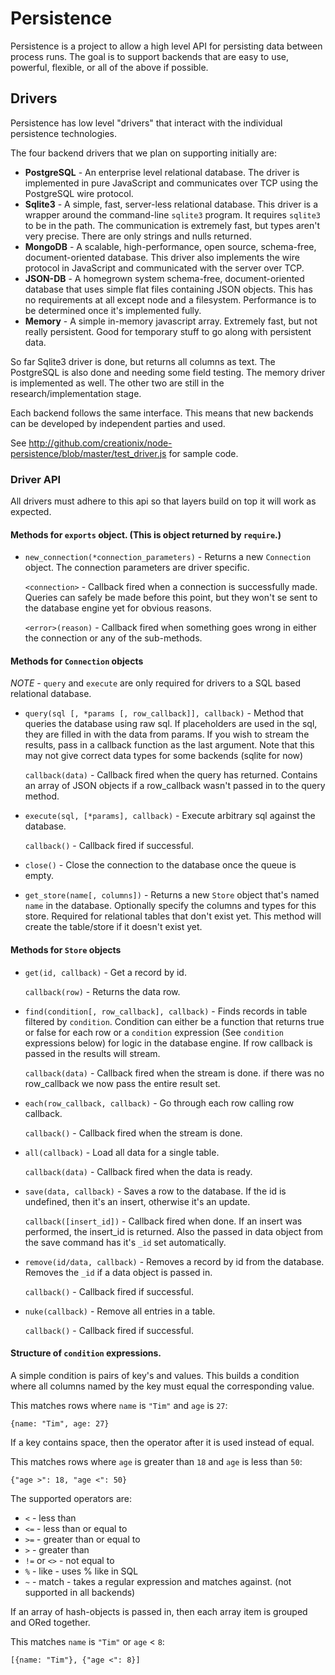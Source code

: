 # Persistence

Persistence is a project to allow a high level API for persisting data between process runs.  The goal is to support backends that are easy to use, powerful, flexible, or all of the above if possible.

## Drivers

Persistence has low level "drivers" that interact with the individual persistence technologies.

The four backend drivers that we plan on supporting initially are:

 - **PostgreSQL** - An enterprise level relational database.  The driver is implemented in pure JavaScript and communicates over TCP using the PostgreSQL wire protocol.
 - **Sqlite3** - A simple, fast, server-less relational database.  This driver is a wrapper around the command-line `sqlite3` program.  It requires `sqlite3` to be in the path.  The communication is extremely fast, but types aren't very precise.  There are only strings and nulls returned.
 - **MongoDB** - A scalable, high-performance, open source, schema-free, document-oriented database.  This driver also implements the wire protocol in JavaScript and communicated with the server over TCP.
 - **JSON-DB** - A homegrown system schema-free, document-oriented database that uses simple flat files containing JSON objects.  This has no requirements at all except node and a filesystem.  Performance is to be determined once it's implemented fully.
 - **Memory** - A simple in-memory javascript array.  Extremely fast, but not really persistent. Good for temporary stuff to go along with persistent data.
 
So far Sqlite3 driver is done, but returns all columns as text.  The PostgreSQL is also done and needing some field testing.  The memory driver is implemented as well. The other two are still in the research/implementation stage.

Each backend follows the same interface.  This means that new backends can be developed by independent parties and used.

See <http://github.com/creationix/node-persistence/blob/master/test_driver.js> for sample code.

### Driver API

All drivers must adhere to this api so that layers build on top it will work as expected.

#### Methods for `exports` object. (This is object returned by `require`.)

 - `new_connection(*connection_parameters)` - Returns a new `Connection` object. The connection parameters are driver specific.

   `<connection>` - Callback fired when a connection is successfully made.  Queries can safely be made before this point, but they won't se sent to the database engine yet for obvious reasons.

   `<error>(reason)` - Callback fired when something goes wrong in either the connection or any of the sub-methods.
   
#### Methods for `Connection` objects

*NOTE* - `query` and `execute` are only required for drivers to a SQL based relational database.

 - `query(sql [, *params [, row_callback]], callback)` - Method that queries the database using raw sql.  If placeholders are used in the sql, they are filled in with the data from params.  If you wish to stream the results, pass in a callback function as the last argument.  Note that this may not give correct data types for some backends (sqlite for now)

   `callback(data)` - Callback fired when the query has returned.  Contains an array of JSON objects if a row_callback wasn't passed in to the query method.

 - `execute(sql, [*params], callback)` - Execute arbitrary sql against the database.

   `callback()` - Callback fired if successful.

 - `close()` - Close the connection to the database once the queue is empty.
 
 - `get_store(name[, columns])` - Returns a new `Store` object that's named `name` in the database.  Optionally specify the columns and types for this store.  Required for relational tables that don't exist yet.  This method will create the table/store if it doesn't exist yet.

#### Methods for `Store` objects

 - `get(id, callback)` - Get a record by id.

   `callback(row)` - Returns the data row.

 - `find(condition[, row_callback], callback)` - Finds records in table filtered by `condition`.  Condition can either be a function that returns true or false for each row or a `condition` expression (See `condition` expressions below) for logic in the database engine.  If row callback is passed in the results will stream.

   `callback(data)` - Callback fired when the stream is done. if there was no row_callback we now pass the entire result set.

 - `each(row_callback, callback)` - Go through each row calling row callback.

   `callback()` - Callback fired when the stream is done.

 - `all(callback)` - Load all data for a single table.

   `callback(data)` - Callback fired when the data is ready.

 - `save(data, callback)` - Saves a row to the database.  If the id is undefined, then it's an insert, otherwise it's an update.

   `callback([insert_id])` - Callback fired when done.  If an insert was performed, the insert_id is returned.  Also the passed in data object from the save command has it's `_id` set automatically.

 - `remove(id/data, callback)` - Removes a record by id from the database.  Removes the `_id` if a data object is passed in.

   `callback()` - Callback fired if successful.

 - `nuke(callback)` - Remove all entries in a table.

   `callback()` - Callback fired if successful.

#### Structure of `condition` expressions.

A simple condition is pairs of key's and values.  This builds a condition where all columns named by the key must equal the corresponding value.

This matches rows where `name` is `"Tim"` and `age` is `27`:

    {name: "Tim", age: 27}

If a key contains space, then the operator after it is used instead of equal.

This matches rows where `age` is greater than `18` and `age` is less than `50`:

    {"age >": 18, "age <": 50}

The supported operators are:

 - `<` - less than
 - `<=` - less than or equal to
 - `>=` - greater than or equal to
 - `>` - greater than
 - `!=` or `<>` - not equal to
 - `%` - like - uses % like in SQL
 - `~` - match - takes a regular expression and matches against. (not supported in all backends)
  
If an array of hash-objects is passed in, then each array item is grouped and ORed together.

This matches `name` is `"Tim"` or `age` < `8`:

    [{name: "Tim"}, {"age <": 8}]

